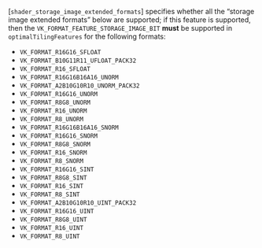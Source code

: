 [`shader_storage_image_extended_formats`] specifies whether all the
“storage image extended formats” below are supported; if this feature
is supported, then the `VK_FORMAT_FEATURE_STORAGE_IMAGE_BIT` **must** 
be supported in `optimalTilingFeatures` for the following formats:
 - `VK_FORMAT_R16G16_SFLOAT`
 - `VK_FORMAT_B10G11R11_UFLOAT_PACK32`
 - `VK_FORMAT_R16_SFLOAT`
 - `VK_FORMAT_R16G16B16A16_UNORM`
 - `VK_FORMAT_A2B10G10R10_UNORM_PACK32`
 - `VK_FORMAT_R16G16_UNORM`
 - `VK_FORMAT_R8G8_UNORM`
 - `VK_FORMAT_R16_UNORM`
 - `VK_FORMAT_R8_UNORM`
 - `VK_FORMAT_R16G16B16A16_SNORM`
 - `VK_FORMAT_R16G16_SNORM`
 - `VK_FORMAT_R8G8_SNORM`
 - `VK_FORMAT_R16_SNORM`
 - `VK_FORMAT_R8_SNORM`
 - `VK_FORMAT_R16G16_SINT`
 - `VK_FORMAT_R8G8_SINT`
 - `VK_FORMAT_R16_SINT`
 - `VK_FORMAT_R8_SINT`
 - `VK_FORMAT_A2B10G10R10_UINT_PACK32`
 - `VK_FORMAT_R16G16_UINT`
 - `VK_FORMAT_R8G8_UINT`
 - `VK_FORMAT_R16_UINT`
 - `VK_FORMAT_R8_UINT`